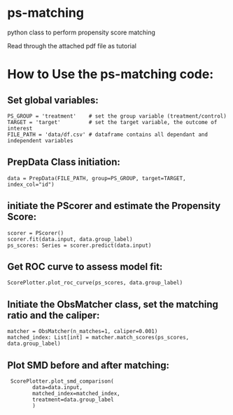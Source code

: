# ps-matching
python class to perform propensity score matching

Read through the attached pdf file as tutorial

# How to Use the ps-matching code:
## Set global variables:
```
PS_GROUP = 'treatment'    # set the group variable (treatment/control)
TARGET = 'target'         # set the target variable, the outcome of interest
FILE_PATH = 'data/df.csv' # dataframe contains all dependant and independent variables
```

## PrepData Class initiation:
```
data = PrepData(FILE_PATH, group=PS_GROUP, target=TARGET,  index_col="id")
```

## initiate the PScorer and estimate the Propensity Score:
```
scorer = PScorer()
scorer.fit(data.input, data.group_label)
ps_scores: Series = scorer.predict(data.input)
```

## Get ROC curve to assess model fit:
```
ScorePlotter.plot_roc_curve(ps_scores, data.group_label) 
```

## Initiate the ObsMatcher class, set the matching ratio and the caliper:
```
matcher = ObsMatcher(n_matches=1, caliper=0.001)
matched_index: List[int] = matcher.match_scores(ps_scores, data.group_label) 
```

## Plot SMD before and after matching:
```
 ScorePlotter.plot_smd_comparison(
        data=data.input,
        matched_index=matched_index,
        treatment=data.group_label
        )
```

